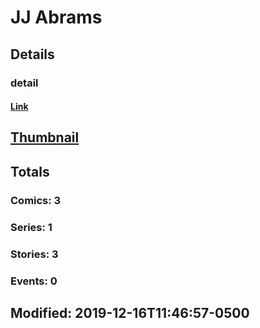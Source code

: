# JJ  Abrams 
## Details
### detail
#### [Link](http://marvel.com/comics/creators/13985/jj_abrams?utm_campaign=apiRef&utm_source=225578a89fc76f3d20fbffda5d17a88d)
## [Thumbnail](http://i.annihil.us/u/prod/marvel/i/mg/b/40/image_not_available.jpg)
## Totals
### Comics: 3
### Series: 1
### Stories: 3
### Events: 0
## Modified: 2019-12-16T11:46:57-0500